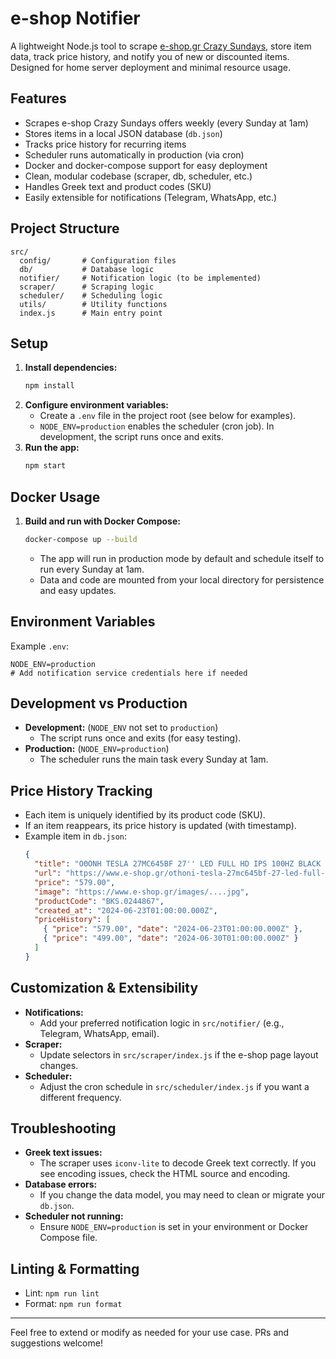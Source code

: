 # e-shop Notifier

A lightweight Node.js tool to scrape [e-shop.gr Crazy Sundays](https://www.e-shop.gr/crazysundays), store item data, track price history, and notify you of new or discounted items. Designed for home server deployment and minimal resource usage.

## Features
- Scrapes e-shop Crazy Sundays offers weekly (every Sunday at 1am)
- Stores items in a local JSON database (`db.json`)
- Tracks price history for recurring items
- Scheduler runs automatically in production (via cron)
- Docker and docker-compose support for easy deployment
- Clean, modular codebase (scraper, db, scheduler, etc.)
- Handles Greek text and product codes (SKU)
- Easily extensible for notifications (Telegram, WhatsApp, etc.)

## Project Structure
```
src/
  config/       # Configuration files
  db/           # Database logic
  notifier/     # Notification logic (to be implemented)
  scraper/      # Scraping logic
  scheduler/    # Scheduling logic
  utils/        # Utility functions
  index.js      # Main entry point
```

## Setup
1. **Install dependencies:**
   ```sh
   npm install
   ```
2. **Configure environment variables:**
   - Create a `.env` file in the project root (see below for examples).
   - `NODE_ENV=production` enables the scheduler (cron job). In development, the script runs once and exits.
3. **Run the app:**
   ```sh
   npm start
   ```

## Docker Usage
1. **Build and run with Docker Compose:**
   ```sh
   docker-compose up --build
   ```
   - The app will run in production mode by default and schedule itself to run every Sunday at 1am.
   - Data and code are mounted from your local directory for persistence and easy updates.

## Environment Variables
Example `.env`:
```
NODE_ENV=production
# Add notification service credentials here if needed
```

## Development vs Production
- **Development:** (`NODE_ENV` not set to `production`)
  - The script runs once and exits (for easy testing).
- **Production:** (`NODE_ENV=production`)
  - The scheduler runs the main task every Sunday at 1am.

## Price History Tracking
- Each item is uniquely identified by its product code (SKU).
- If an item reappears, its price history is updated (with timestamp).
- Example item in `db.json`:
  ```json
  {
    "title": "ΟΘΟΝΗ TESLA 27MC645BF 27'' LED FULL HD IPS 100HZ BLACK BKS.0244867",
    "url": "https://www.e-shop.gr/othoni-tesla-27mc645bf-27-led-full-hd-ips-100hz-black",
    "price": "579.00",
    "image": "https://www.e-shop.gr/images/....jpg",
    "productCode": "BKS.0244867",
    "created_at": "2024-06-23T01:00:00.000Z",
    "priceHistory": [
      { "price": "579.00", "date": "2024-06-23T01:00:00.000Z" },
      { "price": "499.00", "date": "2024-06-30T01:00:00.000Z" }
    ]
  }
  ```

## Customization & Extensibility
- **Notifications:**
  - Add your preferred notification logic in `src/notifier/` (e.g., Telegram, WhatsApp, email).
- **Scraper:**
  - Update selectors in `src/scraper/index.js` if the e-shop page layout changes.
- **Scheduler:**
  - Adjust the cron schedule in `src/scheduler/index.js` if you want a different frequency.

## Troubleshooting
- **Greek text issues:**
  - The scraper uses `iconv-lite` to decode Greek text correctly. If you see encoding issues, check the HTML source and encoding.
- **Database errors:**
  - If you change the data model, you may need to clean or migrate your `db.json`.
- **Scheduler not running:**
  - Ensure `NODE_ENV=production` is set in your environment or Docker Compose file.

## Linting & Formatting
- Lint: `npm run lint`
- Format: `npm run format`

---

Feel free to extend or modify as needed for your use case. PRs and suggestions welcome!
